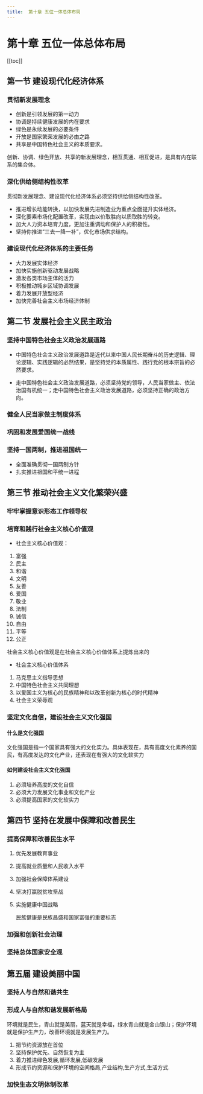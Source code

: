 ```yaml
---
title:  第十章 五位一体总体布局
---
```


# 第十章 五位一体总体布局

[[toc]]


## 第一节 建设现代化经济体系

### 贯彻新发展理念


- 创新是引领发展的第一动力
- 协调是持续健康发展的内在要求
- 绿色是永续发展的必要条件
- 开放是国家繁荣发展的必由之路
- 共享是中国特色社会主义的本质要求。

创新、协调、绿色开放、共享的新发展理念，相互贯通、相互促进，是具有内在联系的集合体。

### 深化供给侧结构性改革

贯彻新发展理念、建设现代化经济体系必须坚持供给侧结构性改革。

- 推进增长动能转换，以加快发展先进制造业为重点全面提升实体经济。
- 深化要素市场化配置改革，实现由以价取胜向以质取胜的转变。
- 加大人力资本培育力度，更加注重调动和保护人的积极性。
- 坚持你推进“三去一降一补”，优化市场供求结构。

### 建设现代化经济体系的主要任务

- 大力发展实体经济
- 加快实施创新驱动发展战略
- 激发各类市场主体的活力
- 积极推动城乡区域协调发展
- 着力发展开放型经济
- 加快完善社会主义市场经济体制

## 第二节 发展社会主义民主政治




### 坚持中国特色社会主义政治发展道路


- 中国特色社会主义政治发展道路是近代以来中国人民长期奋斗的历史逻辑、理论逻辑、实践逻辑的必然结果，是坚持党的本质属性、践行党的根本宗旨的必然要求。

- 走中国特色社会主义政治发展道路，必须坚持党的领导，人民当家做主、依法治国有机统一；走中国特色社会主义政治发展道路，必须坚持正确的政治方向。

### 健全人民当家做主制度体系

### 巩固和发展爱国统一战线

### 坚持一国两制，推进祖国统一

- 全面准确贯彻一国两制方针
- 扎实推进祖国和平统一进程

## 第三节 推动社会主义文化繁荣兴盛

### 牢牢掌握意识形态工作领导权
### 培育和践行社会主义核心价值观


- 社会主义核心价值观：


1. 富强
2. 民主
3. 和谐
4. 文明
5. 友善
6. 爱国
7. 敬业
8. 法制
9. 诚信
10. 自由
11. 平等
12. 公正

社会主义核心价值观是在社会主义核心价值体系上提炼出来的

- 社会主义核心价值体系

1. 马克思主义指导思想
2. 中国特色社会主义共同理想
3. 以爱国主义为核心的民族精神和以改革创新为核心的时代精神
4. 社会主义荣辱观

### 坚定文化自信，建设社会主义文化强国

#### 什么是文化强国

文化强国是指一个国家具有强大的文化实力。具体表现在，具有高度文化素养的国民，有高度发达的文化产业，还表现在有强大的文化软实力

#### 如何建设社会主义文化强国

1. 必须培养高度的文化自信
2. 必须大力发展文化事业和文化产业
3. 必须提高国家的文化软实力

## 第四节 坚持在发展中保障和改善民生

### 提高保障和改善民生水平

1. 优先发展教育事业
2. 提高就业质量和人民收入水平
3. 加强社会保障体系建设
4. 坚决打赢脱贫攻坚战
5. 实施健康中国战略

    民族健康是民族昌盛和国家富强的重要标志

### 加强和创新社会治理

### 坚持总体国家安全观

## 第五届 建设美丽中国

### 坚持人与自然和谐共生

### 形成人与自然和谐发展新格局

环境就是民生，青山就是美丽，蓝天就是幸福，绿水青山就是金山银山；保护环境就是保护生产力，改善环境就是发展生产力。

1. 把节约资源放在首位
2. 坚持保护优先、自然恢复为主
3. 着力推进绿色发展,循环发展,低碳发展
4. 形成节约资源和保护环境的空间格局,产业结构,生产方式,生活方式.

### 加快生态文明体制改革

